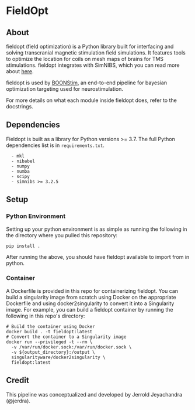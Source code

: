 # FieldOpt

## About
 
fieldopt (field optimization) is a Python library built for interfacing and solving transcranial magnetic stimulation field simulations. It features tools to optimize the location for coils on mesh maps of brains for TMS stimulations. fieldopt integrates with SimNIBS, which you can read more about [here](https://simnibs.github.io/simnibs/build/html/index.html).

fieldopt is used by [BOONStim](https://github.com/TIGRLab/BOONStim), an end-to-end pipeline for bayesian optimization targeting used for neurostimulation.
 
For more details on what each module inside fieldopt does, refer to the docstrings.

## Dependencies

Fieldopt is built as a library for Python versions >= 3.7. The full Python dependencies list is in `requirements.txt`. 

```
  - mkl
  - nibabel
  - numpy
  - numba
  - scipy
  - simnibs >= 3.2.5
```

## Setup

### Python Environment
 
Setting up your python environment is as simple as running the following in the directory where you pulled this repository:

```
pip install .
```

After running the above, you should have fieldopt available to import from in python.

### Container

A Dockerfile is provided in this repo for containerizing fieldopt. You can build a singularity image from scratch using Docker on the appropriate Dockerfile and using docker2singularity to convert it into a Singularity image. For example, you can build a fieldopt container by running the following in this repo's directory:

```
# Build the container using Docker
docker build . -t fieldopt:latest
# Convert the container to a Singularity image
docker run --privileged -t --rm \
  -v /var/run/docker.sock:/var/run/docker.sock \
  -v ${output_directory}:/output \
  singularityware/docker2singularity \
  fieldopt:latest
```

## Credit
This pipeline was conceptualized and developed by Jerrold Jeyachandra (@jerdra).
